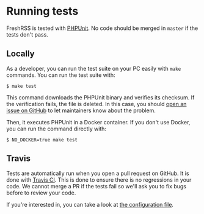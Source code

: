 # Running tests

FreshRSS is tested with [PHPUnit](https://phpunit.de/). No code should be merged in `master` if the tests don't pass.

## Locally

As a developer, you can run the test suite on your PC easily with `make` commands. You can run the test suite with:

```console
$ make test
```

This command downloads the PHPUnit binary and verifies its checksum. If the verification fails, the file is deleted. In this case, you should [open an issue on GitHub](https://github.com/FreshRSS/FreshRSS/issues/new) to let maintainers know about the problem.

Then, it executes PHPUnit in a Docker container. If you don't use Docker, you can run the command directly with:

```console
$ NO_DOCKER=true make test
```

## Travis

Tests are automatically run when you open a pull request on GitHub. It is done with [Travis CI](https://travis-ci.org/FreshRSS/FreshRSS/). This is done to ensure there is no regressions in your code. We cannot merge a PR if the tests fail so we'll ask you to fix bugs before to review your code.

If you're interested in, you can take a look at [the configuration file](https://github.com/FreshRSS/FreshRSS/blob/master/.travis.yml).
